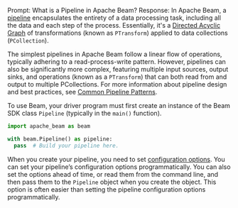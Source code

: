 Prompt:
What is a Pipeline in Apache Beam?
Response:
In Apache Beam, a [pipeline](https://beam.apache.org/documentation/pipelines/design-your-pipeline/) encapsulates the entirety of a data processing task, including all the data and each step of the process. Essentially, it's a [Directed Acyclic Graph](https://en.wikipedia.org/wiki/Directed_acyclic_graph) of transformations (known as `PTransform`) applied to data collections (`PCollection`).

The simplest pipelines in Apache Beam follow a linear flow of operations, typically adhering to a read-process-write pattern. However, pipelines can also be significantly more complex, featuring multiple input sources, output sinks, and operations (known as a `PTransform`) that can both read from and output to multiple PCollections.
For more information about pipeline design and best practices, see [Common Pipeline Patterns](https://beam.apache.org/documentation/patterns/overview/).

To use Beam, your driver program must first create an instance of the Beam SDK class `Pipeline` (typically in the `main()` function).

```python
import apache_beam as beam

with beam.Pipeline() as pipeline:
  pass  # Build your pipeline here.
```

When you create your pipeline, you need to set [configuration options](https://beam.apache.org/documentation/programming-guide/#configuring-pipeline-options). You can set your pipeline’s configuration options programmatically. You can also set the options ahead of time, or read them from the command line, and then pass them to the `Pipeline` object when you create the object. This option is often easier than setting the pipeline configuration options programmatically.

